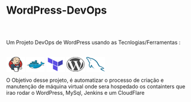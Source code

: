 # WordPress-DevOps
##

<br>
 <p>Um Projeto DevOps de WordPress usando as Tecnlogias/Ferramentas :</p>
 <br>
 <div>
  <img align="center" height="40" width="50" src="https://raw.githubusercontent.com/devicons/devicon/master/icons/jenkins/jenkins-original.svg">
  <img align="center" height="40" width="50" src="https://raw.githubusercontent.com/devicons/devicon/master/icons/docker/docker-original.svg">
  <img align="center" height="40" width="50" src="https://raw.githubusercontent.com/devicons/devicon/master/icons/terraform/terraform-original.svg">
  <img align="center" height="40" width="50" src="https://raw.githubusercontent.com/devicons/devicon/master/icons/wordpress/wordpress-plain.svg">
  <img align="center" height="40" width="50" src="https://raw.githubusercontent.com/devicons/devicon/master/icons/mysql/mysql-original.svg">


  </div>

<p> O Objetivo desse projeto, é automatizar o processo de criação e manutenção de máquina virtual onde sera hospedado os containters que irao rodar
o WordPress, MySql, Jenkins e um CloudFlare
</p>